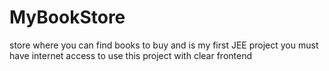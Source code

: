# MyBookStore
store where you can find books to buy and is my first JEE project
you must have internet access to use this project with clear frontend
